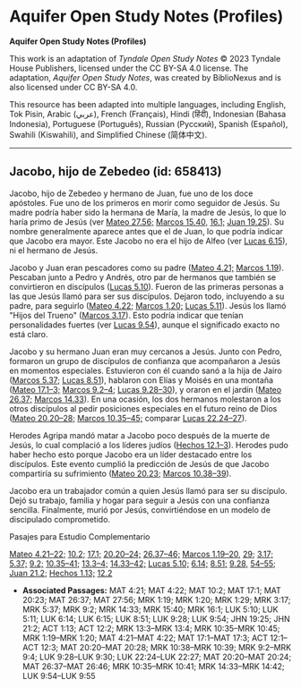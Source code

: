 # Aquifer Open Study Notes (Profiles)

**Aquifer Open Study Notes (Profiles)**

This work is an adaptation of *Tyndale Open Study Notes* © 2023 Tyndale House Publishers, licensed under the CC BY\-SA 4\.0 license. The adaptation, *Aquifer Open Study Notes*, was created by BiblioNexus and is also licensed under CC BY\-SA 4\.0\.

This resource has been adapted into multiple languages, including English, Tok Pisin, Arabic (عربي), French (Français), Hindi (हिंदी), Indonesian (Bahasa Indonesia), Portuguese (Português), Russian (Русский), Spanish (Español), Swahili (Kiswahili), and Simplified Chinese (简体中文).



--------------------------------

## Jacobo, hijo de Zebedeo (id: 658413)

Jacobo, hijo de Zebedeo y hermano de Juan, fue uno de los doce apóstoles. Fue uno de los primeros en morir como seguidor de Jesús. Su madre podría haber sido la hermana de María, la madre de Jesús, lo que lo haría primo de Jesús (ver [Mateo 27\.56;](https://ref.ly/Matt27:56) [Marcos 15\.40,](https://ref.ly/Mark15:40) [16\.1;](https://ref.ly/Mark16:1) [Juan 19\.25](https://ref.ly/John19:25)). Su nombre generalmente aparece antes que el de Juan, lo que podría indicar que Jacobo era mayor. Este Jacobo no era el hijo de Alfeo (ver [Lucas 6\.15](https://ref.ly/Luke6:15)), ni el hermano de Jesús.

Jacobo y Juan eran pescadores como su padre ([Mateo 4\.21;](https://ref.ly/Matt4:21) [Marcos 1\.19](https://ref.ly/Mark1:19)). Pescaban junto a Pedro y Andrés, otro par de hermanos que también se convirtieron en discípulos ([Lucas 5\.10](https://ref.ly/Luke5:10)). Fueron de las primeras personas a las que Jesús llamó para ser sus discípulos. Dejaron todo, incluyendo a su padre, para seguirlo ([Mateo 4\.22;](https://ref.ly/Matt4:22) [Marcos 1\.20;](https://ref.ly/Mark1:20) [Lucas 5\.11](https://ref.ly/Luke5:11)). Jesús los llamó "Hijos del Trueno" ([Marcos 3\.17](https://ref.ly/Mark3:17)). Esto podría indicar que tenían personalidades fuertes (ver [Lucas 9\.54](https://ref.ly/Luke9:54)), aunque el significado exacto no está claro.

Jacobo y su hermano Juan eran muy cercanos a Jesús. Junto con Pedro, formaron un grupo de discípulos de confianza que acompañaron a Jesús en momentos especiales. Estuvieron con él cuando sanó a la hija de Jairo ([Marcos 5\.37;](https://ref.ly/Mark5:37) [Lucas 8\.51](https://ref.ly/Luke8:51)), hablaron con Elías y Moisés en una montaña ([Mateo 17\.1–3;](https://ref.ly/Matt17:1-Matt17:3) [Marcos 9\.2–4;](https://ref.ly/Mark9:2-Mark9:4) [Lucas 9\.28–30](https://ref.ly/Luke9:28-Luke9:30)), y oraron en el jardín ([Mateo 26\.37;](https://ref.ly/Matt26:37) [Marcos 14\.33](https://ref.ly/Mark14:33)). En una ocasión, los dos hermanos molestaron a los otros discípulos al pedir posiciones especiales en el futuro reino de Dios ([Mateo 20\.20–28;](https://ref.ly/Matt20:20-Matt20:28) [Marcos 10\.35–45;](https://ref.ly/Mark10:35-Mark10:45) comparar [Lucas 22\.24–27](https://ref.ly/Luke22:24-Luke22:27)).

Herodes Agripa mandó matar a Jacobo poco después de la muerte de Jesús, lo cual complació a los líderes judíos ([Hechos 12\.1–3](https://ref.ly/Acts12:1-Acts12:3)). Herodes pudo haber hecho esto porque Jacobo era un líder destacado entre los discípulos. Este evento cumplió la predicción de Jesús de que Jacobo compartiría su sufrimiento ([Mateo 20\.23;](https://ref.ly/Matt20:23) [Marcos 10\.38–39](https://ref.ly/Mark10:38-Mark10:39)).

Jacobo era un trabajador común a quien Jesús llamó para ser su discípulo. Dejó su trabajo, familia y hogar para seguir a Jesús con una confianza sencilla. Finalmente, murió por Jesús, convirtiéndose en un modelo de discipulado comprometido.

Pasajes para Estudio Complementario

[Mateo 4\.21–22;](https://ref.ly/Matt4:21-Matt4:22) [10\.2;](https://ref.ly/Matt10:2) [17\.1;](https://ref.ly/Matt17:1) [20\.20–24;](https://ref.ly/Matt20:20-Matt20:24) [26\.37–46;](https://ref.ly/Matt26:37-Matt26:46) [Marcos 1\.19–20](https://ref.ly/Mark1:19-Mark1:20), [29](https://ref.ly/Mark1:29); [3\.17;](https://ref.ly/Mark3:17) [5\.37;](https://ref.ly/Mark5:37) [9\.2;](https://ref.ly/Mark9:2) [10\.35–41;](https://ref.ly/Mark10:35-Mark10:41) [13\.3–4;](https://ref.ly/Mark13:3-Mark13:4) [14\.33–42;](https://ref.ly/Mark14:33-Mark14:42) [Lucas 5\.10;](https://ref.ly/Luke5:10) [6\.14;](https://ref.ly/Luke6:14) [8\.51;](https://ref.ly/Luke8:51) [9\.28,](https://ref.ly/Luke9:28) [54–55](https://ref.ly/Luke9:54-Luke9:55); [Juan 21\.2;](https://ref.ly/John21:2) [Hechos 1\.13;](https://ref.ly/Acts1:13) [12\.2](https://ref.ly/Acts12:2)

* **Associated Passages:** MAT 4:21; MAT 4:22; MAT 10:2; MAT 17:1; MAT 20:23; MAT 26:37; MAT 27:56; MRK 1:19; MRK 1:20; MRK 1:29; MRK 3:17; MRK 5:37; MRK 9:2; MRK 14:33; MRK 15:40; MRK 16:1; LUK 5:10; LUK 5:11; LUK 6:14; LUK 6:15; LUK 8:51; LUK 9:28; LUK 9:54; JHN 19:25; JHN 21:2; ACT 1:13; ACT 12:2; MRK 13:3–MRK 13:4; MRK 10:35–MRK 10:45; MRK 1:19–MRK 1:20; MAT 4:21–MAT 4:22; MAT 17:1–MAT 17:3; ACT 12:1–ACT 12:3; MAT 20:20–MAT 20:28; MRK 10:38–MRK 10:39; MRK 9:2–MRK 9:4; LUK 9:28–LUK 9:30; LUK 22:24–LUK 22:27; MAT 20:20–MAT 20:24; MAT 26:37–MAT 26:46; MRK 10:35–MRK 10:41; MRK 14:33–MRK 14:42; LUK 9:54–LUK 9:55


